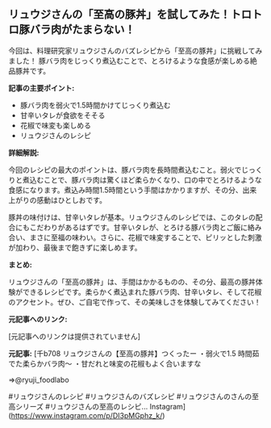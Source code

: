 ## リュウジさんの「至高の豚丼」を試してみた！トロトロ豚バラ肉がたまらない！

今回は、料理研究家リュウジさんのバズレシピから「至高の豚丼」に挑戦してみました！ 豚バラ肉をじっくり煮込むことで、とろけるような食感が楽しめる絶品豚丼です。

**記事の主要ポイント:**

* 豚バラ肉を弱火で1.5時間かけてじっくり煮込む
* 甘辛いタレが食欲をそそる
* 花椒で味変も楽しめる
* リュウジさんのレシピ

**詳細解説:**

今回のレシピの最大のポイントは、豚バラ肉を長時間煮込むこと。弱火でじっくりと煮込むことで、豚バラ肉は驚くほど柔らかくなり、口の中でとろけるような食感になります。煮込み時間1.5時間という手間はかかりますが、その分、出来上がりの感動はひとしおです。

豚丼の味付けは、甘辛いタレが基本。リュウジさんのレシピでは、このタレの配合にもこだわりがあるはずです。甘辛いタレが、とろける豚バラ肉とご飯に絡み合い、まさに至福の味わい。さらに、花椒で味変することで、ピリッとした刺激が加わり、最後まで飽きずに楽しめます。

**まとめ:**

リュウジさんの「至高の豚丼」は、手間はかかるものの、その分、最高の豚丼体験ができるレシピです。柔らかく煮込まれた豚バラ肉、甘辛いタレ、そして花椒のアクセント。ぜひ、ご自宅で作って、その美味しさを体験してみてください！

**元記事へのリンク:**

[元記事へのリンクは提供されていません]


**元記事:** [千b708 リュウジさんの【至高の豚丼】つくったー
・弱火で1.5 時間茹でた柔らかバラ肉〜
・甘だれと味変の花椒もよく合いますな

⇒@ryuji_foodlabo 

#リュウジさんのレシピ
#リュウジさんのバズレシピ
#リュウジさんのさんの至高シリーズ 
#リュウジさんの至高のレシピ... Instagram](https://www.instagram.com/p/DI3pMGphz_k/)